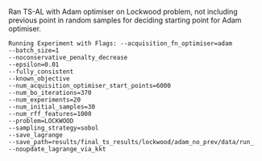 Ran TS-AL with Adam optimiser on Lockwood problem, not including previous point in random samples for
deciding starting point for Adam optimiser.

``` 
Running Experiment with Flags: --acquisition_fn_optimiser=adam
--batch_size=1
--noconservative_penalty_decrease
--epsilon=0.01
--fully_consistent
--known_objective
--num_acquisition_optimiser_start_points=6000
--num_bo_iterations=370
--num_experiments=20
--num_initial_samples=30
--num_rff_features=1000
--problem=LOCKWOOD
--sampling_strategy=sobol
--save_lagrange
--save_path=results/final_ts_results/lockwood/adam_no_prev/data/run_
--noupdate_lagrange_via_kkt
```